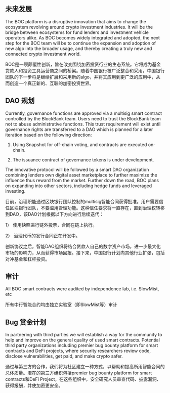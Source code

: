 ## 未来发展

The BOC platform is a disruptive innovation that aims to change the ecosystem revolving around crypto investment industries. It will be the bridge between ecosystems for fund lenders and investment vehicle operators alike. As BOC becomes widely integrated and adopted, the next step for the BOC team will be to continue the expansion and adoption of new algo into the broader usage, and thereby creating a truly new and connected crypto investment world.

BOC是一项颠覆性创新，旨在改变围绕加密投资行业的生态系统。它将成为基金贷款人和投资工具运营商之间的桥梁。随着中国银行被广泛整合和采用，中国银行团队的下一步将是继续扩展和采用新的algo，并将其应用到更广泛的应用中，从而创造一个真正新的、互联的加密投资世界。

## DAO 规划

Currently, governance functions are approved via a multisig smart contract controlled by the BlockBank team. Users need to trust the BlockBank team not to abuse administrative functions. This trust requirement will exist until governance rights are transferred to a DAO which is planned for a later iteration based on the following direction:

1) Using Snapshot for off-chain voting, and contracts are executed on-chain.

2) The issuance contract of governance tokens is under development.

The innovative protocol will be followed by a smart DAO organization combining lenders own digital asset marketplace to further maximize the influence thus reward from the market. Further down the road, BOC plans on expanding into other sectors, including hedge funds and leveraged investing.

目前，治理职能通过区块银行团队控制的multisig智能合同获得批准。用户需要信任区块银行团队，不要滥用管理功能。这种信任要求将一直存在，直到治理权转移到DAO，该DAO计划根据以下方向进行后续迭代：

1） 使用快照进行链外投票，合同在链上执行。

2） 治理代币的发行合同正在开发中。

创新协议之后，智能DAO组织将结合贷款人自己的数字资产市场，进一步最大化市场的影响力，从而获得市场回报。接下来，中国银行计划向其他行业扩张，包括对冲基金和杠杆投资。

## 审计

All BOC smart contracts were audited by independence lab, i.e. SlowMist, etc

所有中行智能合约均由独立实验室（即SlowMist等）审计

## Bug 赏金计划

In partnering with third parties we will establish a way for the community to help and improve on the general quality of used smart contracts.  Potential third party organizations including  premier bug bounty platform for smart contracts and DeFi projects, where security researchers review code, disclose vulnerabilities, get paid, and make crypto safer.

通过与第三方的合作，我们将为社区建立一种方式，以帮助和提高所用智能合同的总体质量。潜在的第三方组织包括premier bug bounty platform for smart contracts和DeFi Project，在这些组织中，安全研究人员审查代码、披露漏洞、获得报酬，并使加密更安全。
